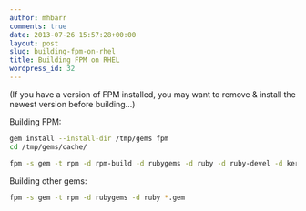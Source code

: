 ```yaml
---
author: mhbarr
comments: true
date: 2013-07-26 15:57:28+00:00
layout: post
slug: building-fpm-on-rhel
title: Building FPM on RHEL
wordpress_id: 32
---
```


(If you have a version of FPM installed, you may want to remove & install the newest version before building...)

Building FPM:

```bash
gem install --install-dir /tmp/gems fpm
cd /tmp/gems/cache/

fpm -s gem -t rpm -d rpm-build -d rubygems -d ruby -d ruby-devel -d kernel-devel -d gcc -d gcc-c++ -d make -e fpm*.gem
```
Building other gems:

```bash
fpm -s gem -t rpm -d rubygems -d ruby *.gem
```